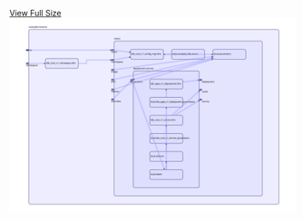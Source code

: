 [View Full Size](https://raw.githubusercontent.com/mingfang/terraform-provider-k8s/master/examples/metron/diagram.svg?sanitize=true)<img src="diagram.svg"/>
